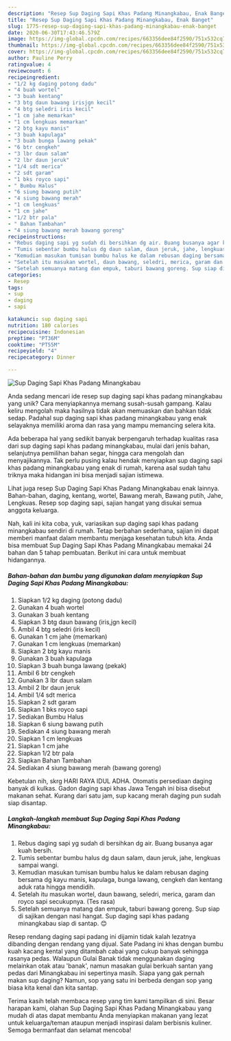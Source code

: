```yaml
---
description: "Resep Sup Daging Sapi Khas Padang Minangkabau, Enak Banget"
title: "Resep Sup Daging Sapi Khas Padang Minangkabau, Enak Banget"
slug: 1775-resep-sup-daging-sapi-khas-padang-minangkabau-enak-banget
date: 2020-06-30T17:43:46.579Z
image: https://img-global.cpcdn.com/recipes/663356dee84f2590/751x532cq70/sup-daging-sapi-khas-padang-minangkabau-foto-resep-utama.jpg
thumbnail: https://img-global.cpcdn.com/recipes/663356dee84f2590/751x532cq70/sup-daging-sapi-khas-padang-minangkabau-foto-resep-utama.jpg
cover: https://img-global.cpcdn.com/recipes/663356dee84f2590/751x532cq70/sup-daging-sapi-khas-padang-minangkabau-foto-resep-utama.jpg
author: Pauline Perry
ratingvalue: 4
reviewcount: 6
recipeingredient:
- "1/2 kg daging potong dadu"
- "4 buah wortel"
- "3 buah kentang"
- "3 btg daun bawang irisjgn kecil"
- "4 btg seledri iris kecil"
- "1 cm jahe memarkan"
- "1 cm lengkuas memarkan"
- "2 btg kayu manis"
- "3 buah kapulaga"
- "3 buah bunga lawang pekak"
- "6 btr cengkeh"
- "3 lbr daun salam"
- "2 lbr daun jeruk"
- "1/4 sdt merica"
- "2 sdt garam"
- "1 bks royco sapi"
- " Bumbu Halus"
- "6 siung bawang putih"
- "4 siung bawang merah"
- "1 cm lengkuas"
- "1 cm jahe"
- "1/2 btr pala"
- " Bahan Tambahan"
- "4 siung bawang merah bawang goreng"
recipeinstructions:
- "Rebus daging sapi yg sudah di bersihkan dg air. Buang busanya agar kuah bersih."
- "Tumis sebentar bumbu halus dg daun salam, daun jeruk, jahe, lengkuas sampai wangi."
- "Kemudian masukan tumisan bumbu halus ke dalam rebusan daging bersama dg kayu manis, kapulaga, bunga lawang, cengkeh dan kentang aduk rata hingga mendidih."
- "Setelah itu masukan wortel, daun bawang, seledri, merica, garam dan royco sapi secukupnya. (Tes rasa)"
- "Setelah semuanya matang dan empuk, taburi bawang goreng. Sup siap di sajikan dengan nasi hangat. Sup daging sapi khas padang minangkabau siap di santap. 😊"
categories:
- Resep
tags:
- sup
- daging
- sapi

katakunci: sup daging sapi 
nutrition: 180 calories
recipecuisine: Indonesian
preptime: "PT36M"
cooktime: "PT55M"
recipeyield: "4"
recipecategory: Dinner

---
```



![Sup Daging Sapi Khas Padang Minangkabau](https://img-global.cpcdn.com/recipes/663356dee84f2590/751x532cq70/sup-daging-sapi-khas-padang-minangkabau-foto-resep-utama.jpg)

Anda sedang mencari ide resep sup daging sapi khas padang minangkabau yang unik? Cara menyiapkannya memang susah-susah gampang. Kalau keliru mengolah maka hasilnya tidak akan memuaskan dan bahkan tidak sedap. Padahal sup daging sapi khas padang minangkabau yang enak selayaknya memiliki aroma dan rasa yang mampu memancing selera kita.

Ada beberapa hal yang sedikit banyak berpengaruh terhadap kualitas rasa dari sup daging sapi khas padang minangkabau, mulai dari jenis bahan, selanjutnya pemilihan bahan segar, hingga cara mengolah dan menyajikannya. Tak perlu pusing kalau hendak menyiapkan sup daging sapi khas padang minangkabau yang enak di rumah, karena asal sudah tahu triknya maka hidangan ini bisa menjadi sajian istimewa.

Lihat juga resep Sup Daging Sapi Khas Padang Minangkabau enak lainnya. Bahan-bahan, daging, kentang, wortel, Bawang merah, Bawang putih, Jahe, Lengkuas. Resep sop daging sapi, sajian hangat yang disukai semua anggota keluarga.


Nah, kali ini kita coba, yuk, variasikan sup daging sapi khas padang minangkabau sendiri di rumah. Tetap berbahan sederhana, sajian ini dapat memberi manfaat dalam membantu menjaga kesehatan tubuh kita. Anda bisa membuat Sup Daging Sapi Khas Padang Minangkabau memakai 24 bahan dan 5 tahap pembuatan. Berikut ini cara untuk membuat hidangannya.

<!--inarticleads1-->

##### Bahan-bahan dan bumbu yang digunakan dalam menyiapkan Sup Daging Sapi Khas Padang Minangkabau:

1. Siapkan 1/2 kg daging (potong dadu)
1. Gunakan 4 buah wortel
1. Gunakan 3 buah kentang
1. Siapkan 3 btg daun bawang (iris,jgn kecil)
1. Ambil 4 btg seledri (iris kecil)
1. Gunakan 1 cm jahe (memarkan)
1. Gunakan 1 cm lengkuas (memarkan)
1. Siapkan 2 btg kayu manis
1. Gunakan 3 buah kapulaga
1. Siapkan 3 buah bunga lawang (pekak)
1. Ambil 6 btr cengkeh
1. Gunakan 3 lbr daun salam
1. Ambil 2 lbr daun jeruk
1. Ambil 1/4 sdt merica
1. Siapkan 2 sdt garam
1. Siapkan 1 bks royco sapi
1. Sediakan  Bumbu Halus
1. Siapkan 6 siung bawang putih
1. Sediakan 4 siung bawang merah
1. Siapkan 1 cm lengkuas
1. Siapkan 1 cm jahe
1. Siapkan 1/2 btr pala
1. Siapkan  Bahan Tambahan
1. Sediakan 4 siung bawang merah (bawang goreng)


Kebetulan nih, skrg HARI RAYA IDUL ADHA. Otomatis persediaan daging banyak di kulkas. Gadon daging sapi khas Jawa Tengah ini bisa disebut makanan sehat. Kurang dari satu jam, sup kacang merah daging pun sudah siap disantap. 

<!--inarticleads2-->

##### Langkah-langkah membuat Sup Daging Sapi Khas Padang Minangkabau:

1. Rebus daging sapi yg sudah di bersihkan dg air. Buang busanya agar kuah bersih.
1. Tumis sebentar bumbu halus dg daun salam, daun jeruk, jahe, lengkuas sampai wangi.
1. Kemudian masukan tumisan bumbu halus ke dalam rebusan daging bersama dg kayu manis, kapulaga, bunga lawang, cengkeh dan kentang aduk rata hingga mendidih.
1. Setelah itu masukan wortel, daun bawang, seledri, merica, garam dan royco sapi secukupnya. (Tes rasa)
1. Setelah semuanya matang dan empuk, taburi bawang goreng. Sup siap di sajikan dengan nasi hangat. Sup daging sapi khas padang minangkabau siap di santap. 😊


Resep rendang daging sapi padang ini dijamin tidak kalah lezatnya dibanding dengan rendang yang dijual. Sate Padang ini khas dengan bumbu kuah kacang kental yang ditambah cabai yang cukup banyak sehingga rasanya pedas. Walaupun Gulai Banak tidak menggunakan daging melainkan otak atau &#39;banak&#39;, namun masakan gulai berkuah santan yang pedas dari Minangkabau ini sepertinya masih. Siapa yang gak pernah makan sup daging? Namun, sop yang satu ini berbeda dengan sop yang biasa kita kenal dan kita santap. 

Terima kasih telah membaca resep yang tim kami tampilkan di sini. Besar harapan kami, olahan Sup Daging Sapi Khas Padang Minangkabau yang mudah di atas dapat membantu Anda menyiapkan makanan yang lezat untuk keluarga/teman ataupun menjadi inspirasi dalam berbisnis kuliner. Semoga bermanfaat dan selamat mencoba!
